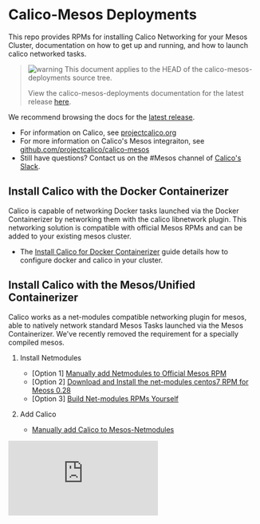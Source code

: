 # Calico-Mesos Deployments
This repo provides RPMs for installing Calico Networking for your Mesos Cluster, documentation on how to get up and running, and how to launch calico networked tasks.

<!--- master only -->
> ![warning](docs/images/warning.png) This document applies to the HEAD of the calico-mesos-deployments source tree.
>
> View the calico-mesos-deployments documentation for the latest release [here](https://github.com/projectcalico/calico-mesos-deployments/blob/0.27.0%2B2/README.md).
<!--- else
> You are viewing the calico-mesos-deployments documentation for release **release**.
<!--- end of master only -->

We recommend browsing the docs for the [latest release](https://github.com/projectcalico/calico-mesos-deployments/releases/latest).

- For information on Calico, see [projectcalico.org](http://projectcalico.org)
- For more information on Calico's Mesos integraiton, see [github.com/projectcalico/calico-mesos][calico-mesos]
- Still have questions? Contact us on the #Mesos channel of [Calico's Slack][calico-slack].

## Install Calico with the Docker Containerizer
Calico is capable of networking Docker tasks launched via the Docker Containerizer by networking them with the calico libnetwork plugin. This networking solution is compatible with official Mesos RPMs and can be added to your existing mesos cluster.
- The [Install Calico for Docker Containerizer](docs/CalicoWithTheDockerContainerizer.md) guide details how to configure docker and calico in your cluster.

## Install Calico with the Mesos/Unified Containerizer
Calico works as a net-modules compatible networking plugin for mesos, able to natively network standard Mesos Tasks launched via the Mesos Containerizer. We've recently removed the requirement for a specially compiled mesos. 

1. Install Netmodules
    - [Option 1] [Manually add Netmodules to Official Mesos RPM](#)
    - [Option 2] [Download and Install the net-modules centos7 RPM for Meoss 0.28](#)
    - [Option 3] [Build Net-modules RPMs Yourself](#)

2. Add Calico
    - [Manually add Calico to Mesos-Netmodules](docs/ManualInstallCalicoMesos.md)

[calico-mesos]: https://github.com/projectcalico/calico-mesos/
[calico-slack]: https://calicousers-slackin.herokuapp.com/
[![Analytics](https://calico-ga-beacon.appspot.com/UA-52125893-3/calico-containers/docs/mesos/README.md?pixel)](https://github.com/igrigorik/ga-beacon)
